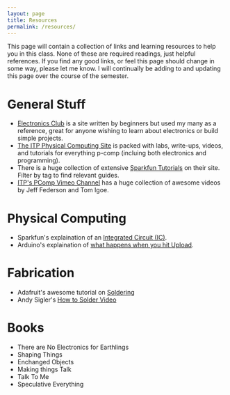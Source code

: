 ```yaml
---
layout: page
title: Resources
permalink: /resources/
---
```


This page will contain a collection of links and learning resources to help you in this class. None of these are required readings, just helpful references. If you find any good links, or feel this page should change in some way, please let me know. I will continually be adding to and updating this page over the course of the semester.


# General Stuff
+ [Electronics Club](http://electronicsclub.info/) is a site written by beginners but used my many as a reference, great for anyone wishing to learn about electronics or build simple projects.
+ [The ITP Physical Computing Site](https://itp.nyu.edu/physcomp/) is packed with labs, write-ups, videos, and tutorials for everything p-comp (incluing both electronics and programming).
+ There is a huge collection of extensive [Sparkfun Tutorials](https://learn.sparkfun.com/tutorials) on their site. Filter by tag to find relevant guides.
+ [ITP's PComp Vimeo Channel](https://vimeo.com/groups/itpcom) has a huge collection of awesome videos by Jeff Federson and Tom Igoe.


# Physical Computing
+ Sparkfun's explaination of an [Integrated Circuit (IC)](https://learn.sparkfun.com/tutorials/integrated-circuits).
+ Arduino's explaination of [what happens when you hit Upload](https://www.arduino.cc/en/Hacking/BuildProcess).


# Fabrication
+ Adafruit's awesome tutorial on [Soldering](https://learn.adafruit.com/adafruit-guide-excellent-soldering)
+ Andy Sigler's [How to Solder Video](https://vimeo.com/107049478)


# Books
+ There are No Electronics for Earthlings
+ Shaping Things
+ Enchanged Objects
+ Making things Talk
+ Talk To Me
+ Speculative Everything